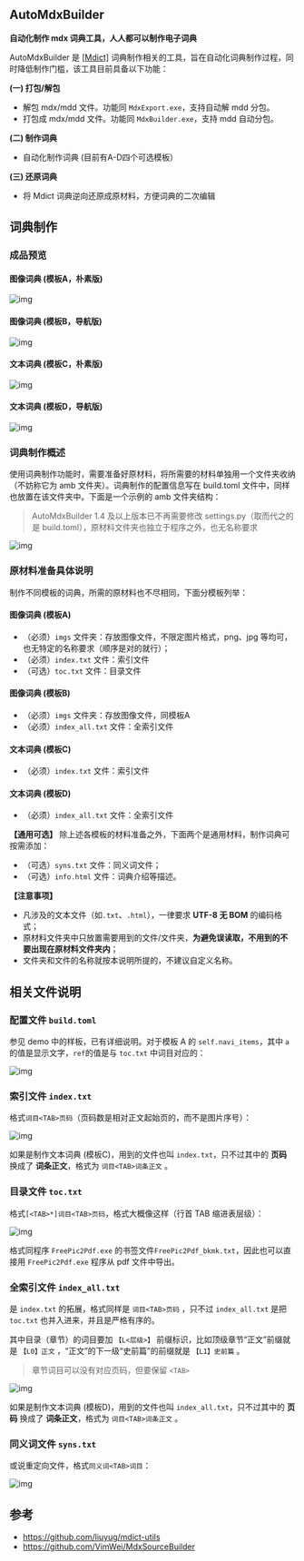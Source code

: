 ## AutoMdxBuilder
**自动化制作 mdx 词典工具，人人都可以制作电子词典**

AutoMdxBuilder 是 [[Mdict]](https://www.mdict.cn/wp/?lang=en) 词典制作相关的工具，旨在自动化词典制作过程，同时降低制作门槛，该工具目前具备以下功能：

**(一) 打包/解包**

* 解包 mdx/mdd 文件。功能同 `MdxExport.exe`，支持自动解 mdd 分包。
* 打包成 mdx/mdd 文件。功能同 `MdxBuilder.exe`，支持 mdd 自动分包。

**(二) 制作词典**

* 自动化制作词典 (目前有A-D四个可选模板）

**(三) 还原词典**

* 将 Mdict 词典逆向还原成原材料，方便词典的二次编辑

## 词典制作

### 成品预览
#### 图像词典 (模板A，朴素版)
![img](https://github.com/Litles/AutoMdxBuilder/blob/main/images/img_dict_atmpl.gif)

#### 图像词典 (模板B，导航版)
![img](https://github.com/Litles/AutoMdxBuilder/blob/main/images/img_dict_btmpl.gif)

#### 文本词典 (模板C，朴素版)
![img](https://github.com/Litles/AutoMdxBuilder/blob/main/images/text_dict_ctmpl.png)

#### 文本词典 (模板D，导航版)
![img](https://github.com/Litles/AutoMdxBuilder/blob/main/images/text_dict_dtmpl.gif)

### 词典制作概述

使用词典制作功能时，需要准备好原材料，将所需要的材料单独用一个文件夹收纳（不妨称它为 amb 文件夹）。词典制作的配置信息写在 build.toml 文件中，同样也放置在该文件夹中。下面是一个示例的 amb 文件夹结构：

> AutoMdxBuilder 1.4 及以上版本已不再需要修改 settings.py（取而代之的是 build.toml），原材料文件夹也独立于程序之外，也无名称要求

![img](https://github.com/Litles/AutoMdxBuilder/blob/main/images/amb_folder.png)

### 原材料准备具体说明

制作不同模板的词典，所需的原材料也不尽相同，下面分模板列举：

#### 图像词典 (模板A)

* （必须）`imgs` 文件夹：存放图像文件，不限定图片格式，png、jpg 等均可，也无特定的名称要求（顺序是对的就行）；
* （必须）`index.txt` 文件：索引文件
* （可选）`toc.txt` 文件：目录文件

#### 图像词典 (模板B)

* （必须）`imgs` 文件夹：存放图像文件，同模板A
* （必须）`index_all.txt` 文件：全索引文件

#### 文本词典 (模板C)

* （必须）`index.txt` 文件：索引文件

#### 文本词典 (模板D)

* （必须）`index_all.txt` 文件：全索引文件

**【通用可选】** 除上述各模板的材料准备之外，下面两个是通用材料，制作词典可按需添加：

* （可选）`syns.txt` 文件：同义词文件；
* （可选）`info.html` 文件：词典介绍等描述。

**【注意事项】**

* 凡涉及的文本文件（如`.txt`、`.html`），一律要求 **UTF-8 无 BOM** 的编码格式；
* 原材料文件夹中只放置需要用到的文件/文件夹，**为避免误读取，不用到的不要出现在原材料文件夹内**；
* 文件夹和文件的名称就按本说明所提的，不建议自定义名称。

## 相关文件说明

### 配置文件 `build.toml`

参见 demo 中的样板，已有详细说明。对于模板 A 的 `self.navi_items`，其中 `a` 的值是显示文字，`ref`的值是与 `toc.txt` 中词目对应的：

![img](https://github.com/Litles/AutoMdxBuilder/blob/main/images/settings.png)

### 索引文件 `index.txt`

格式`词目<TAB>页码`（页码数是相对正文起始页的，而不是图片序号）：

![img](https://github.com/Litles/AutoMdxBuilder/blob/main/images/index.png)

如果是制作文本词典 (模板C)，用到的文件也叫 `index.txt`，只不过其中的 **页码** 换成了 **词条正文**，格式为 `词目<TAB>词条正文` 。

### 目录文件 `toc.txt`

格式`[<TAB>*]词目<TAB>页码`，格式大概像这样（行首 TAB 缩进表层级）：

![img](https://github.com/Litles/AutoMdxBuilder/blob/main/images/toc.png)

格式同程序 `FreePic2Pdf.exe` 的书签文件`FreePic2Pdf_bkmk.txt`，因此也可以直接用 `FreePic2Pdf.exe` 程序从 pdf 文件中导出。

### 全索引文件 `index_all.txt`

是 `index.txt` 的拓展，格式同样是 `词目<TAB>页码` ，只不过 `index_all.txt` 是把 `toc.txt` 也并入进来，并且是严格有序的。

其中目录（章节）的词目要加 `【L<层级>】` 前缀标识，比如顶级章节“正文”前缀就是 `【L0】正文` ，“正文”的下一级“史前篇”的前缀就是 `【L1】史前篇` 。

> 章节词目可以没有对应页码，但要保留 `<TAB>` 

![img](https://github.com/Litles/AutoMdxBuilder/blob/main/images/index_all.png)

如果是制作文本词典 (模板D)，用到的文件也叫 `index_all.txt`，只不过其中的 **页码** 换成了 **词条正文**，格式为 `词目<TAB>词条正文` 。

### 同义词文件 `syns.txt`

或说重定向文件，格式`同义词<TAB>词目`：

![img](https://github.com/Litles/AutoMdxBuilder/blob/main/images/syns.png)

## 参考

+ https://github.com/liuyug/mdict-utils
+ https://github.com/VimWei/MdxSourceBuilder
